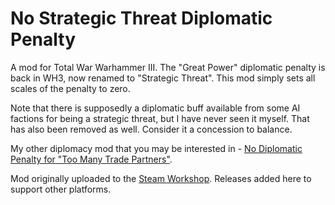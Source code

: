 # No Strategic Threat Diplomatic Penalty
A mod for Total War Warhammer III. The "Great Power" diplomatic penalty is back in WH3, now renamed to "Strategic Threat". This mod simply sets all scales of the penalty to zero.

Note that there is supposedly a diplomatic buff available from some AI factions for being a strategic threat, but I have never seen it myself. That has also been removed as well. Consider it a concession to balance.

My other diplomacy mod that you may be interested in - [No Diplomatic Penalty for "Too Many Trade Partners"](https://github.com/DrDCB/TWWH3_No_Diplomatic_Penalty_For_Too_Many_Trade_Partners).

Mod originally uploaded to the [Steam Workshop](https://steamcommunity.com/sharedfiles/filedetails/?id=2790213699). Releases added here to support other platforms.
